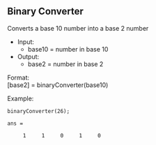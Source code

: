 ## Binary Converter
Converts a base 10 number into a base 2 number
  - Input: 
    - base10 = number in base 10
  - Output: 
    - base2 = number in base 2

Format:  
[base2] = binaryConverter(base10)

Example: 
```
binaryConverter(26);

ans =

     1     1     0     1     0
```
